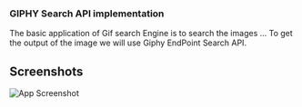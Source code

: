 ### GIPHY Search API implementation

 The basic application of Gif search Engine is to search the images ... To get the output of the image we will use Giphy EndPoint Search API.


## Screenshots

![App Screenshot](https://via.placeholder.com/468x300?text=App+Screenshot+Here)
